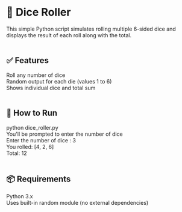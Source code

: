 # 🎲 Dice Roller<br>
This simple Python script simulates rolling multiple 6-sided dice and displays the result of each roll along with the total.<br>
<br>
## ✅ Features<br>
Roll any number of dice<br>
Random output for each die (values 1 to 6)<br>
Shows individual dice and total sum<br>
<br>
## 🚀 How to Run<br>
python dice_roller.py<br>
You'll be prompted to enter the number of dice<br>
Enter the number of dice : 3<br>
You rolled:  [4, 2, 6]<br>
Total:  12<br>
<br>
## 📦 Requirements<br>
Python 3.x<br>
Uses built-in random module (no external dependencies)<br>
